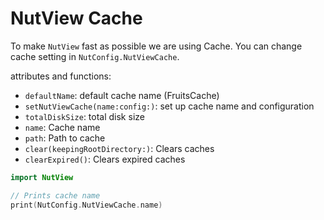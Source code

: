 # NutView Cache

To make `NutView` fast as possible we are using Cache. You can change cache setting in `NutConfig.NutViewCache`.

attributes and functions:

- `defaultName`: default cache name (FruitsCache)
- `setNutViewCache(name:config:)`: set up cache name and configuration
- `totalDiskSize`: total disk size
- `name`: Cache name
- `path`: Path to cache
- `clear(keepingRootDirectory:)`: Clears caches
- `clearExpired()`: Clears expired caches

```swift
import NutView

// Prints cache name
print(NutConfig.NutViewCache.name)
